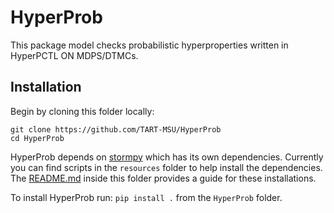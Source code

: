 # HyperProb

This package model checks probabilistic hyperproperties written in HyperPCTL ON MDPS/DTMCs.

## Installation

Begin by cloning this folder locally:
```
git clone https://github.com/TART-MSU/HyperProb
cd HyperProb
```
HyperProb depends on [stormpy](https://github.com/moves-rwth/stormpy) which has its own dependencies. Currently you can find scripts in the `resources` folder to help install the dependencies. The [README.md](resources/README.md) inside this folder provides a guide for these installations.


To install HyperProb run:
`pip install .` from the `HyperProb` folder.


